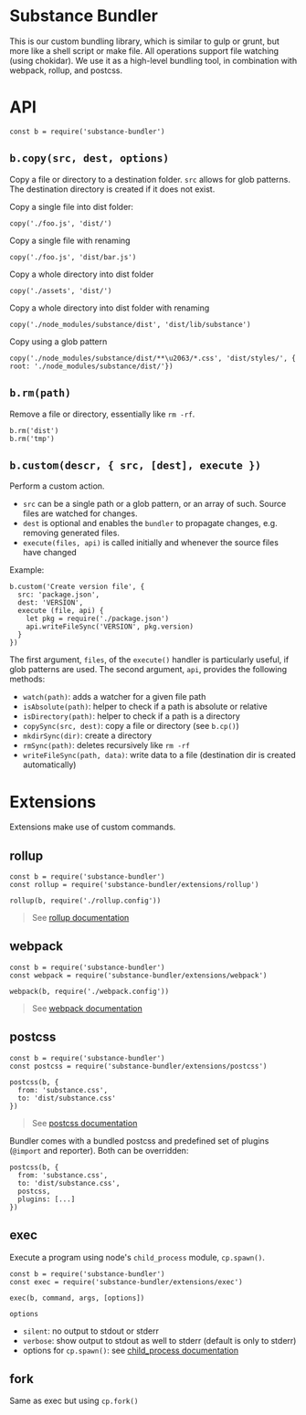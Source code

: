 # Substance Bundler

This is our custom bundling library, which is similar to gulp or grunt, but more like a shell script or make file.
All operations support file watching (using chokidar).
We use it as a high-level bundling tool, in combination with webpack, rollup, and postcss.

# API

```
const b = require('substance-bundler')
```

## `b.copy(src, dest, options)`

Copy a file or directory to a destination folder. `src` allows for glob patterns.
The destination directory is created if it does not exist.

Copy a single file into dist folder:
```
copy('./foo.js', 'dist/')
```

Copy a single file with renaming
```
copy('./foo.js', 'dist/bar.js')
```

Copy a whole directory into dist folder
```
copy('./assets', 'dist/')
```

Copy a whole directory into dist folder with renaming
```
copy('./node_modules/substance/dist', 'dist/lib/substance')
```

Copy using a glob pattern
```
copy('./node_modules/substance/dist/**\u2063/*.css', 'dist/styles/', { root: './node_modules/substance/dist/'})
```

## `b.rm(path)`

Remove a file or directory, essentially like `rm -rf`.

```
b.rm('dist')
b.rm('tmp')
```

## `b.custom(descr, { src, [dest], execute })`

Perform a custom action.
- `src` can be a single path or a glob pattern, or an array of such.
  Source files are watched for changes.
- `dest` is optional and enables the `bundler` to propagate changes, e.g. removing generated files.
- `execute(files, api)` is called initially and whenever the source files have changed

Example:
```
b.custom('Create version file', {
  src: 'package.json',
  dest: 'VERSION',
  execute (file, api) {
    let pkg = require('./package.json')
    api.writeFileSync('VERSION', pkg.version)
  }
})
```

The first argument, `files`, of the `execute()` handler is particularly useful, if glob patterns are used.
The second argument, `api`, provides the following methods:
- `watch(path)`: adds a watcher for a given file path
- `isAbsolute(path)`: helper to check if a path is absolute or relative
- `isDirectory(path)`: helper to check if a path is a directory
- `copySync(src, dest)`: copy a file or directory (see `b.cp()`)
- `mkdirSync(dir)`: create a directory
- `rmSync(path)`: deletes recursively like `rm -rf`
- `writeFileSync(path, data)`: write data to a file (destination dir is created automatically)

# Extensions

Extensions make use of custom commands.

## rollup

```
const b = require('substance-bundler')
const rollup = require('substance-bundler/extensions/rollup')

rollup(b, require('./rollup.config'))
```

> See [rollup documentation](https://rollupjs.org/guide/en/#big-list-of-options)

## webpack

```
const b = require('substance-bundler')
const webpack = require('substance-bundler/extensions/webpack')

webpack(b, require('./webpack.config'))
```

> See [webpack documentation](https://webpack.js.org/configuration/)

## postcss

```
const b = require('substance-bundler')
const postcss = require('substance-bundler/extensions/postcss')

postcss(b, {
  from: 'substance.css',
  to: 'dist/substance.css'
})
```

> See [postcss documentation](http://api.postcss.org/global.html#processOptions)

Bundler comes with a bundled postcss and predefined set of plugins (`@import` and reporter).
Both can be overridden:
```
postcss(b, {
  from: 'substance.css',
  to: 'dist/substance.css',
  postcss,
  plugins: [...]
})
```

## exec

Execute a program using node's `child_process` module, `cp.spawn()`.

```
const b = require('substance-bundler')
const exec = require('substance-bundler/extensions/exec')

exec(b, command, args, [options])
```
`options`
  - `silent`: no output to stdout or stderr
  - `verbose`: show output to stdout as well to stderr (default is only to stderr)
  - options for `cp.spawn()`: see [child_process documentation](https://nodejs.org/api/child_process.html#child_process_child_process_spawn_command_args_options)

## fork

Same as exec but using `cp.fork()`

